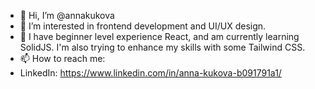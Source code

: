 - 👋 Hi, I’m @annakukova
- 👀 I’m interested in frontend development and UI/UX design.
- 🌱 I have beginner level experience React, and am currently learning SolidJS. I'm also trying to enhance my skills with some Tailwind CSS.
- 📫 How to reach me: 
- LinkedIn: https://www.linkedin.com/in/anna-kukova-b091791a1/
